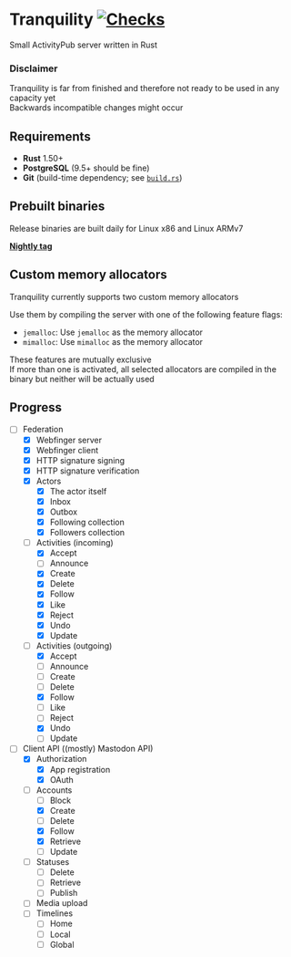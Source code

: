 # Tranquility [![Checks](https://github.com/smallglitch/tranquility/actions/workflows/rust.yml/badge.svg)](https://github.com/smallglitch/tranquility/actions/workflows/rust.yml)

Small ActivityPub server written in Rust

### **Disclaimer**

Tranquility is far from finished and therefore not ready to be used in any capacity yet  
Backwards incompatible changes might occur  

## Requirements

- **Rust** 1.50+  
- **PostgreSQL** (9.5+ should be fine)  
- **Git** (build-time dependency; see [`build.rs`](tranquility/build.rs))  

## Prebuilt binaries

Release binaries are built daily for Linux x86 and Linux ARMv7  

[**Nightly tag**](https://github.com/smallglitch/tranquility/releases/tag/nightly)

## Custom memory allocators

Tranquility currently supports two custom memory allocators  

Use them by compiling the server with one of the following feature flags:

- `jemalloc`: Use `jemalloc` as the memory allocator
- `mimalloc`: Use `mimalloc` as the memory allocator

These features are mutually exclusive  
If more than one is activated, all selected allocators are compiled in the binary but neither will be actually used  

## Progress

- [ ] Federation
    - [x] Webfinger server
    - [x] Webfinger client
    - [x] HTTP signature signing
    - [x] HTTP signature verification
    - [x] Actors
        - [x] The actor itself
        - [x] Inbox
        - [x] Outbox
        - [x] Following collection
        - [x] Followers collection
    - [ ] Activities (incoming)
        - [x] Accept
        - [ ] Announce
        - [x] Create
        - [x] Delete
        - [x] Follow
        - [x] Like
        - [x] Reject
        - [x] Undo
        - [x] Update
    - [ ] Activities (outgoing)
        - [x] Accept
        - [ ] Announce
        - [ ] Create
        - [ ] Delete
        - [x] Follow
        - [ ] Like
        - [ ] Reject
        - [x] Undo
        - [ ] Update

- [ ] Client API ((mostly) Mastodon API)
    - [x] Authorization
        - [x] App registration
        - [x] OAuth
    - [ ] Accounts
        - [ ] Block
        - [x] Create
        - [ ] Delete
        - [x] Follow
        - [x] Retrieve
        - [ ] Update
    - [ ] Statuses
        - [ ] Delete
        - [ ] Retrieve
        - [ ] Publish
    - [ ] Media upload
    - [ ] Timelines
        - [ ] Home
        - [ ] Local
        - [ ] Global
